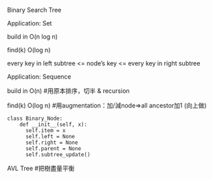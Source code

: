 Binary Search Tree


Application: Set

build in O(n log n)

find(k) O(log n)

every key in left subtree <= node’s key <= every key in right subtree

Application: Sequence

build in O(n) #用原本排序，切半 & recursion

find(k) O(log n) #用augmentation：加/減node=>all ancestor加1 (向上做)

    class Binary_Node:
        def __init__(self, x):
          self.item = x
          self.left = None
	      self.right = None
	      self.parent = None
	      self.subtree_update()

AVL Tree #把樹盡量平衡
